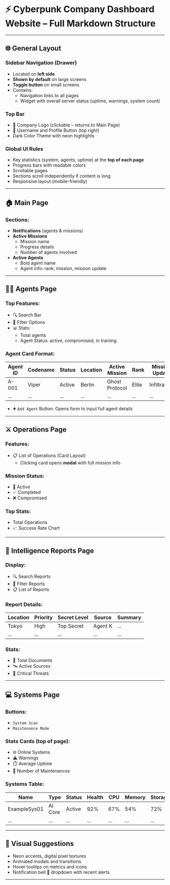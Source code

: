 # ⚡ Cyberpunk Company Dashboard Website – Full Markdown Structure

---

## 🌐 General Layout

### Sidebar Navigation (Drawer)
- Located on **left side**
- **Shown by default** on large screens
- **Toggle button** on small screens
- Contains:
  - Navigation links to all pages
  - Widget with overall server status (uptime, warnings, system count)

### Top Bar
- 🖖 Company Logo (clickable – returns to Main Page)
- 👤 Username and Profile Button (top right)
- Dark Color Theme with neon highlights

### Global UI Rules
- Key statistics (system, agents, uptime) at the **top of each page**
- Progress bars with readable colors
- Scrollable pages
- Sections scroll independently if content is long
- Responsive layout (mobile-friendly)

---

## 🏠 Main Page

### Sections:
- **Notifications** (agents & missions)
- **Active Missions**
  - Mission name
  - Progress details
  - Number of agents involved
- **Active Agents**
  - Bold agent name
  - Agent info: rank, mission, mission update

---

## 🧑‍💻 Agents Page

### Top Features:
- 🔍 Search Bar
- 🎯 Filter Options
- 📊 Stats:
  - Total agents
  - Agent Status: active, compromised, in training

### Agent Card Format:
| Agent ID | Codename | Status | Location | Active Mission | Rank | Mission Update |
|----------|----------|--------|----------|----------------|------|----------------|
| A-001    | Viper    | Active | Berlin   | Ghost Protocol | Elite| Infiltrating   |
| ...      | ...      | ...    | ...      | ...            | ...  | ...            |

- ➕ `Add Agent` Button: Opens form to input full agent details

---

## ⚔️ Operations Page

### Features:
- 📋 List of Operations (Card Layout)
  - Clicking card opens **modal** with full mission info

### Mission Status:
- 🔄 Active
- ✅ Completed
- ❌ Compromised

### Top Stats:
- Total Operations
- 📈 Success Rate Chart

---

## 🧠 Intelligence Reports Page

### Display:
- 🔍 Search Reports
- 🎯 Filter Reports
- 📋 List of Reports

### Report Details:
| Location | Priority | Secret Level | Source | Summary |
|----------|----------|--------------|--------|---------|
| Tokyo    | High     | Top Secret   | Agent K| ...     |
| ...      | ...      | ...          | ...    | ...     |

### Stats:
- 📄 Total Documents
- 🛰️ Active Sources
- 🚨 Critical Threats

---

## 💻 Systems Page

### Buttons:
- `System Scan`
- `Maintenance Mode`

### Stats Cards (top of page):
- 🌐 Online Systems
- ⚠️ Warnings
- ⏱️ Average Uptime
- 🔧 Number of Maintenances

### Systems Table:
| Name         | Type        | Status  | Health | CPU | Memory | Storage | Uptime | Location |
|--------------|-------------|---------|--------|-----|--------|---------|--------|----------|
| ExampleSys01 | AI Core     | Active  | 92%    | 67% | 54%    | 72%     | 120h   | Tokyo     |
| ...          | ...         | ...     | ...    | ... | ...    | ...     | ...    | ...       |

---

## 🧬 Visual Suggestions
- Neon accents, digital pixel textures
- Animated modals and transitions
- Hover tooltips on metrics and icons
- Notification bell 🔔 dropdown with recent alerts

---